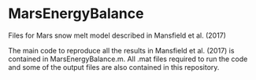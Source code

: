 # MarsEnergyBalance
Files for Mars snow melt model described in Mansfield et al. (2017)

The main code to reproduce all the results in Mansfield et al. (2017) is contained in MarsEnergyBalance.m. All .mat files required to run the code and some of the output files are also contained in this repository.
